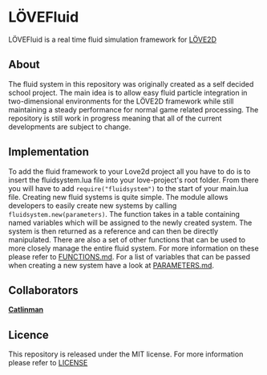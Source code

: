 # LÖVEFluid #

LÖVEFluid is a real time fluid simulation framework for [LÖVE2D](http://love2d.org/)

## About ##

The fluid system in this repository was originally created as a self decided school project. The main idea is to allow easy fluid particle integration in two-dimensional environments for the LÖVE2D framework while still maintaining a steady performance for normal game related processing. The repository is still work in progress meaning that all of the current developments are subject to change.

## Implementation ##

To add the fluid framework to your Love2d project all you have to do is to insert the fluidsystem.lua file into your love-project's root folder. From there you will have to add `require("fluidsystem")` to the start of your main.lua file. Creating new fluid systems is quite simple. The module allows developers to easily create new systems by calling `fluidsystem.new(parameters)`. The function takes in a table containing named variables which will be assigned to the newly created system. The system is then returned as a reference and can then be directly manipulated. There are also a set of other functions that can be used to more closely manage the entire fluid system. For more information on these please refer to [FUNCTIONS.md](https://github.com/Catlinman/LOVEFluid/blob/master/FUNCTIONS.md). For a list of  variables that can be passed when creating a new system have a look at [PARAMETERS.md](https://github.com/Catlinman/LOVEFluid/blob/master/PARAMETERS.md).

## Collaborators ##

**[Catlinman](http://catlinman.com/)**

## Licence ##

This repository is released under the MIT license. For more information please refer to [LICENSE](https://github.com/Catlinman/LOVEFluid/blob/master/LICENSE)
